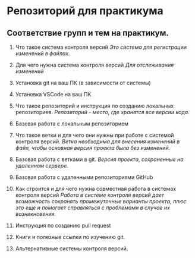 # Репозиторий для практикума
## Соответствие групп и тем на практикум.

1. Что такое система контроля версий
*Это система для регистрации изменений в файлах.*

2. Для чего нужна система контроля версий
*Для отслеживания изменений*

3. Установка git на ваш ПК (в зависимости от системы)

4. Установка VSCode на ваш ПК

5. Что такое репозиторий и инструкция по созданию локальных репозиториев.
*Репозиторий - место, где хранятся все версии кода.*

6. Базовая работа с локальным репозиторием

7. Что такое ветки и для чего они нужны при работе с системой контроля версий.
*Ветка необходима для внесения изменений в файл, чтобы основная версия проекта была без изменений.* 

8. Базовая работа с ветками в git.
*Версия проекта, сохраненные на удаленном сервере.*

10. Базовая работа с удаленными репозиториями GitHub

11. Как строится и для чего нужна совместная работа в системах контроля версий
*Работа в системе контроля версий дает возможность сохранять промежуточные варианты проекта, плюс это еще и помогает справляться с проблемами в случае их возникновения.*

12. Инструкция по созданию pull request

13. Книги и полезные ссылки по изучению git.

14. Альтернативные системы контроля версий.
